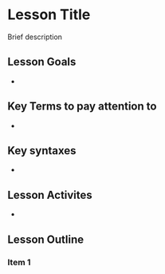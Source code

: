 # Lesson Title
Brief description
## Lesson Goals
- 
## Key Terms to pay attention to
- 
## Key syntaxes
- 
## Lesson Activites
- 
## Lesson Outline
### Item 1
